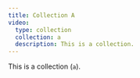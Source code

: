 ```yaml
---
title: Collection A
video:
  type: collection
  collection: a
  description: This is a collection.
---
```


This is a collection (`a`).
